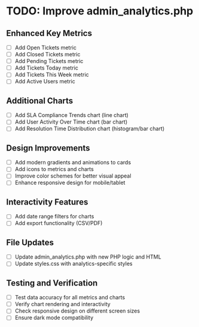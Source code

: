 # TODO: Improve admin_analytics.php

## Enhanced Key Metrics
- [ ] Add Open Tickets metric
- [ ] Add Closed Tickets metric
- [ ] Add Pending Tickets metric
- [ ] Add Tickets Today metric
- [ ] Add Tickets This Week metric
- [ ] Add Active Users metric

## Additional Charts
- [ ] Add SLA Compliance Trends chart (line chart)
- [ ] Add User Activity Over Time chart (bar chart)
- [ ] Add Resolution Time Distribution chart (histogram/bar chart)

## Design Improvements
- [ ] Add modern gradients and animations to cards
- [ ] Add icons to metrics and charts
- [ ] Improve color schemes for better visual appeal
- [ ] Enhance responsive design for mobile/tablet

## Interactivity Features
- [ ] Add date range filters for charts
- [ ] Add export functionality (CSV/PDF)

## File Updates
- [ ] Update admin_analytics.php with new PHP logic and HTML
- [ ] Update styles.css with analytics-specific styles

## Testing and Verification
- [ ] Test data accuracy for all metrics and charts
- [ ] Verify chart rendering and interactivity
- [ ] Check responsive design on different screen sizes
- [ ] Ensure dark mode compatibility
